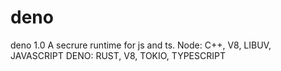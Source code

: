 # deno
deno 1.0
A secrure runtime for js and ts.
Node: C++, V8, LIBUV, JAVASCRIPT
DENO: RUST, V8, TOKIO, TYPESCRIPT
